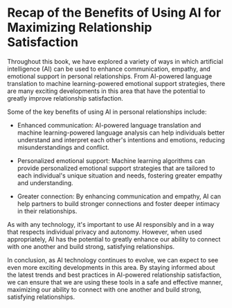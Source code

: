 Recap of the Benefits of Using AI for Maximizing Relationship Satisfaction
======================================================================================

Throughout this book, we have explored a variety of ways in which artificial intelligence (AI) can be used to enhance communication, empathy, and emotional support in personal relationships. From AI-powered language translation to machine learning-powered emotional support strategies, there are many exciting developments in this area that have the potential to greatly improve relationship satisfaction.

Some of the key benefits of using AI in personal relationships include:

* Enhanced communication: AI-powered language translation and machine learning-powered language analysis can help individuals better understand and interpret each other's intentions and emotions, reducing misunderstandings and conflict.

* Personalized emotional support: Machine learning algorithms can provide personalized emotional support strategies that are tailored to each individual's unique situation and needs, fostering greater empathy and understanding.

* Greater connection: By enhancing communication and empathy, AI can help partners to build stronger connections and foster deeper intimacy in their relationships.

As with any technology, it's important to use AI responsibly and in a way that respects individual privacy and autonomy. However, when used appropriately, AI has the potential to greatly enhance our ability to connect with one another and build strong, satisfying relationships.

In conclusion, as AI technology continues to evolve, we can expect to see even more exciting developments in this area. By staying informed about the latest trends and best practices in AI-powered relationship satisfaction, we can ensure that we are using these tools in a safe and effective manner, maximizing our ability to connect with one another and build strong, satisfying relationships.



